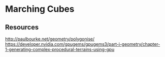# Marching Cubes
## Resources
http://paulbourke.net/geometry/polygonise/
https://developer.nvidia.com/gpugems/gpugems3/part-i-geometry/chapter-1-generating-complex-procedural-terrains-using-gpu